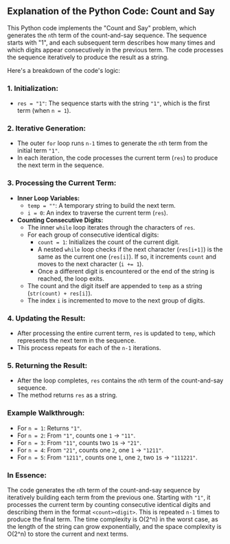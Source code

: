 ## Explanation of the Python Code: Count and Say

This Python code implements the "Count and Say" problem, which generates the `n`th term of the count-and-say sequence. The sequence starts with "1", and each subsequent term describes how many times and which digits appear consecutively in the previous term. The code processes the sequence iteratively to produce the result as a string.

Here's a breakdown of the code's logic:

### 1. Initialization:
- `res = "1"`: The sequence starts with the string `"1"`, which is the first term (when `n = 1`).

### 2. Iterative Generation:
- The outer `for` loop runs `n-1` times to generate the `n`th term from the initial term `"1"`.
- In each iteration, the code processes the current term (`res`) to produce the next term in the sequence.

### 3. Processing the Current Term:
- **Inner Loop Variables:**
  - `temp = ""`: A temporary string to build the next term.
  - `i = 0`: An index to traverse the current term (`res`).
- **Counting Consecutive Digits:**
  - The inner `while` loop iterates through the characters of `res`.
  - For each group of consecutive identical digits:
    - `count = 1`: Initializes the count of the current digit.
    - A nested `while` loop checks if the next character (`res[i+1]`) is the same as the current one (`res[i]`). If so, it increments `count` and moves to the next character (`i += 1`).
    - Once a different digit is encountered or the end of the string is reached, the loop exits.
  - The count and the digit itself are appended to `temp` as a string (`str(count) + res[i]`).
  - The index `i` is incremented to move to the next group of digits.

### 4. Updating the Result:
- After processing the entire current term, `res` is updated to `temp`, which represents the next term in the sequence.
- This process repeats for each of the `n-1` iterations.

### 5. Returning the Result:
- After the loop completes, `res` contains the `n`th term of the count-and-say sequence.
- The method returns `res` as a string.

### Example Walkthrough:
- For `n = 1`: Returns `"1"`.
- For `n = 2`: From `"1"`, counts one `1` → `"11"`.
- For `n = 3`: From `"11"`, counts two `1`s → `"21"`.
- For `n = 4`: From `"21"`, counts one `2`, one `1` → `"1211"`.
- For `n = 5`: From `"1211"`, counts one `1`, one `2`, two `1`s → `"111221"`.

### In Essence:
The code generates the `n`th term of the count-and-say sequence by iteratively building each term from the previous one. Starting with `"1"`, it processes the current term by counting consecutive identical digits and describing them in the format `<count><digit>`. This is repeated `n-1` times to produce the final term. The time complexity is O(2^n) in the worst case, as the length of the string can grow exponentially, and the space complexity is O(2^n) to store the current and next terms.